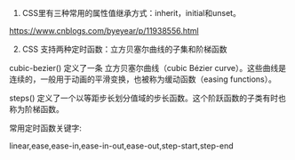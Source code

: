 
1. CSS里有三种常用的属性值继承方式：inherit，initial和unset。

https://www.cnblogs.com/byeyear/p/11938556.html

2. CSS 支持两种定时函数：立方贝塞尔曲线的子集和阶梯函数

cubic-bezier() 定义了一条 立方贝塞尔曲线（cubic Bézier curve）。这些曲线是连续的，一般用于动画的平滑变换，也被称为缓动函数（easing functions）。

steps() 定义了一个以等距步长划分值域的步长函数。这个阶跃函数的子类有时也称为阶梯函数。

常用定时函数关键字:

linear,ease,ease-in,ease-in-out,ease-out,step-start,step-end